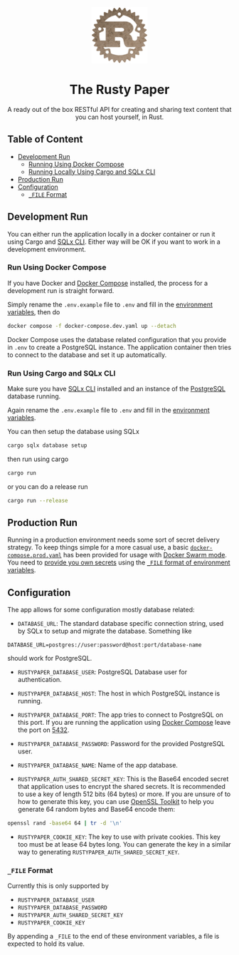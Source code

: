 <p align="center">
    <img alt="Rusty Paper" src="./docs/logo.png" width="25%">
</p>

<h1 align="center">
The Rusty Paper
</h1>

<p align="center">
    A ready out of the box RESTful API for creating and sharing text content that you can host yourself, in Rust.
</p>

## Table of Content
- [Development Run](#development-run)
    - [Running Using Docker Compose](#run-using-docker-compose)
    - [Running Locally Using Cargo and SQLx CLI](#run-using-cargo-and-sqlx-cli)
- [Production Run](#production-run)
- [Configuration](#configuration)
    - [`_FILE` Format](#_file-format)

## Development Run
You can either run the application locally in a docker container or run it using Cargo and [SQLx CLI](https://github.com/launchbadge/sqlx/tree/main/sqlx-cli). Either way will be OK if you want to work in a development environment.

### Run Using Docker Compose
If you have Docker and [Docker Compose](https://docs.docker.com/compose/) installed, the process for a development run is straight forward.

Simply rename the `.env.example` file to `.env` and fill in the [environment variables](#configuration), then do

```bash
docker compose -f docker-compose.dev.yaml up --detach
```

Docker Compose uses the database related configuration that you provide in `.env` to create a PostgreSQL instance. The application container then tries to connect to the database and set it up automatically.

### Run Using Cargo and SQLx CLI
Make sure you have [SQLx CLI](https://github.com/launchbadge/sqlx/tree/main/sqlx-cli#install) installed and an instance of the [PostgreSQL](https://www.postgresql.org/download) database running.

Again rename the `.env.example` file to `.env` and fill in the [environment variables](#configuration).

You can then setup the database using SQLx

```bash
cargo sqlx database setup
```

then run using cargo

```bash
cargo run
```

or you can do a release run

```bash
cargo run --release
```

## Production Run
Running in a production environment needs some sort of secret delivery strategy. To keep things simple for a more casual use, a basic [`docker-compose.prod.yaml`](https://github.com/SSeanin/rustypaper/blob/main/docker-compose.prod.yaml) has been provided for usage with [Docker Swarm mode](https://docs.docker.com/engine/swarm/). You need to [provide you own secrets](https://docs.docker.com/compose/use-secrets/) using the [`_FILE` format of environment variables](#_file-format).

## Configuration
The app allows for some configuration mostly database related:

- `DATABASE_URL`: The standard database specific connection string, used by SQLx to setup and migrate the database. Something like
```dotenv
DATABASE_URL=postgres://user:password@host:port/database-name
```
should work for PostgreSQL.

- `RUSTYPAPER_DATABASE_USER`: PostgreSQL Database user for authentication.

- `RUSTYPAPER_DATABASE_HOST`: The host in which PostgreSQL instance is running.

- `RUSTYPAPER_DATABASE_PORT`: The app tries to connect to PostgreSQL on this port. If you are running the application using [Docker Compose](https://docs.docker.com/compose/) leave the port on [5432](https://github.com/docker-library/postgres/blob/ab6925051ca097d415816928a50c483ecc370c00/15/bullseye/Dockerfile#L225).

- `RUSTYPAPER_DATABASE_PASSWORD`: Password for the provided PostgreSQL user.

- `RUSTYPAPER_DATABASE_NAME`: Name of the app database.

- `RUSTYPAPER_AUTH_SHARED_SECRET_KEY`: This is the Base64 encoded secret that application uses to encrypt the shared secrets. It is recommended to use a key of length 512 bits (64 bytes) or more. If you are unsure of to how to generate this key, you can use [OpenSSL Toolkit](https://www.openssl.org/source/) to help you generate 64 random bytes and Base64 encode them:

```bash
openssl rand -base64 64 | tr -d '\n'
```

- `RUSTYPAPER_COOKIE_KEY`: The key to use with private cookies. This key too must be at lease 64 bytes long. You can generate the key in a similar way to generating `RUSTYPAPER_AUTH_SHARED_SECRET_KEY`.

### `_FILE` Format
Currently this is only supported by 
- `RUSTYPAPER_DATABASE_USER`
- `RUSTYPAPER_DATABASE_PASSWORD`
- `RUSTYPAPER_AUTH_SHARED_SECRET_KEY`
- `RUSTYPAPER_COOKIE_KEY` 

By appending a `_FILE` to the end of these environment variables, a file is expected to hold its value.